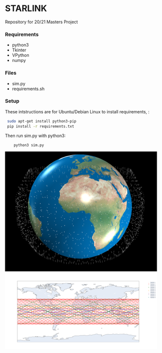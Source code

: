 # STARLINK
Repository for 20/21 Masters Project

### Requirements

 - python3
 - Tkinter
 - VPython
 - numpy


### Files

 - sim.py 
 - requirements.sh


 ### Setup

 These intstructions are for Ubuntu/Debian Linux to install requirements, :

```bash
 sudo apt-get install python3-pip
 pip install -r requirements.txt
```

Then run sim.py with python3:

        python3 sim.py

![](./current.png)
<img src="./groundtrack.png" alt="10" style="zoom:120%;" />